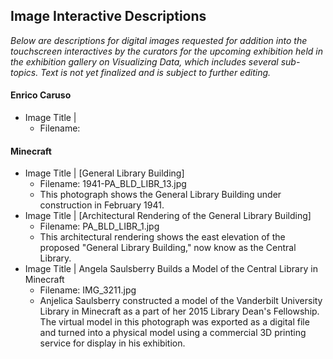 ## Image Interactive Descriptions

_Below are descriptions for digital images requested for addition into the touchscreen interactives by the curators for the upcoming exhibition held in 
the exhibition gallery on Visualizing Data, which includes several sub-topics. Text is not yet finalized and is subject to further editing._


#### Enrico Caruso
* Image Title | 
  * Filename:
  


#### Minecraft
* Image Title | [General Library Building]
  * Filename: 1941-PA_BLD_LIBR_13.jpg
  * This photograph shows the General Library Building under construction in February 1941.
* Image Title | [Architectural Rendering of the General Library Building]
  * Filename: PA_BLD_LIBR_1.jpg
  * This architectural rendering shows the east elevation of the proposed "General Library Building," now know as the Central Library.
* Image Title | Angela Saulsberry Builds a Model of the Central Library in Minecraft
  * Filename:  IMG_3211.jpg
  * Anjelica Saulsberry constructed a model of the Vanderbilt University Library in Minecraft as a part of her 2015 Library Dean's Fellowship. The virtual model in this photograph was exported as a digital file and turned into a physical model using a commercial 3D printing service for display in his exhibition. 
